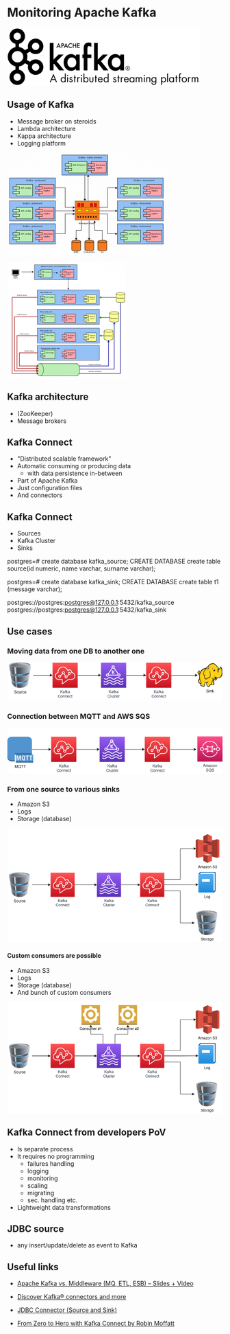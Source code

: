 # Monitoring Apache Kafka

![Kafka logo](images/kafka_logo.png)



## Usage of Kafka

* Message broker on steroids
* Lambda architecture
* Kappa architecture
* Logging platform

![Kafka streams](images/kafka_streams.png)

![Kafka kappa](images/kafka_kappa.png)



## Kafka architecture

* (ZooKeeper)
* Message brokers



## Kafka Connect

* "Distributed scalable framework"
* Automatic consuming or producing data
    - with data persistence in-between
* Part of Apache Kafka
* Just configuration files
* And connectors



## Kafka Connect

* Sources
* Kafka Cluster
* Sinks


postgres=# create database kafka_source;
CREATE DATABASE
create table source(id numeric, name varchar, surname varchar);

postgres=# create database kafka_sink;
CREATE DATABASE
create table t1 (message varchar);


postgres://postgres:postgres@127.0.0.1:5432/kafka_source
postgres://postgres:postgres@127.0.0.1:5432/kafka_sink


## Use cases

### Moving data from one DB to another one

![Kafka_Connector_1](images/Kafka_Connect_1.png)

### Connection between MQTT and AWS SQS

![Kafka_Connector_2](images/Kafka_Connect_2.png)

### From one source to various sinks

* Amazon S3
* Logs
* Storage (database)

![Kafka_Connector_3](images/Kafka_Connect_3.png)

#### Custom consumers are possible

* Amazon S3
* Logs
* Storage (database)
* And bunch of custom consumers

![Kafka_Connector_4](images/Kafka_Connect_4.png)



## Kafka Connect from developers PoV

* Is separate process
* It requires no programming
    - failures handling
    - logging
    - monitoring
    - scaling
    - migrating
    - sec. handling etc.
* Lightweight data transformations



## JDBC source

* any insert/update/delete as event to Kafka



## Useful links

* [Apache Kafka vs. Middleware (MQ, ETL, ESB) – Slides + Video](https://www.kai-waehner.de/blog/2019/03/07/apache-kafka-middleware-mq-etl-esb-comparison/)

* [Discover Kafka® connectors and more](https://www.confluent.io/hub/?_ga=2.197519912.642206306.1675149141-1201563621.1675149140)

* [JDBC Connector (Source and Sink)](https://www.confluent.io/hub/confluentinc/kafka-connect-jdbc)

* [From Zero to Hero with Kafka Connect by Robin Moffatt](https://www.youtube.com/watch?v=Jkcp28ki82k)
